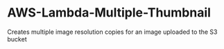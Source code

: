# AWS-Lambda-Multiple-Thumbnail
Creates multiple image resolution copies for an image uploaded to the S3 bucket
